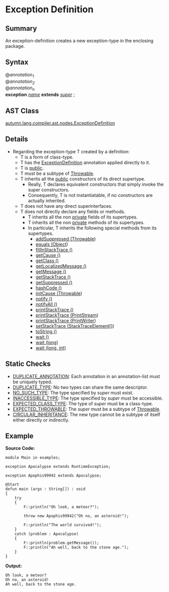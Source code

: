 # Exception Definition

## Summary

An exception-definition creates a new exception-type in the enclosing package.

## Syntax

<div class="syntax">
@<i>annotation<sub>1</sub></i><br>
@<i>annotation<sub>2</sub></i><br>
@<i>annotation<sub>n</sub></i><br>
<b>exception</b> <i><a href="Name.md">name</a></i> <b>extends</b> <i><a href="Type_Specifier.md">super</a></i> ;<br>
</div>

## AST Class

[autumn.lang.compiler.ast.nodes.ExceptionDefinition](https://www.mackenziehigh.com/autumn/javadoc/autumn/lang/compiler/ast/nodes/ExceptionDefinition.html)

## Details

+ Regarding the exception-type T created by a definition:
  + T is a form of class-type.
  + T has the [ExceptionDefinition](https://mackenzie-high.github.io/autumn/javadoc/autumn/lang/internals/annotations/ExceptionDefinition.html) annotation applied directly to it.
  + T is [public](https://docs.oracle.com/javase/7/docs/api/java/lang/reflect/Modifier.html#PUBLIC).
  + T must be a subtype of [Throwable](https://docs.oracle.com/javase/7/docs/api/java/lang/Throwable.html).
  + T inherits all the [public](https://docs.oracle.com/javase/7/docs/api/java/lang/reflect/Modifier.html#PUBLIC) constructors of its direct supertype.
    + Really, T declares equivalent constructors that simply invoke the super constructors.
    + Consequently, T is not instantiatable, if no constructors are actually inherited.
  + T does not have any direct superinterfaces.
  + T does not directly declare any fields or methods.
    + T inherits all the non [private](https://docs.oracle.com/javase/7/docs/api/java/lang/reflect/Modifier.html#PRIVATE) fields of its supertypes.
    + T inherits all the non [private](https://docs.oracle.com/javase/7/docs/api/java/lang/reflect/Modifier.html#PRIVATE) methods of its supertypes.
    + In particular, T inherits the following special methods from its supertypes.
      + <a href='https://docs.oracle.com/javase/7/docs/api/java/lang/Throwable.html#addSuppressed(java.lang.Throwable)'>addSuppressed ([Throwable](https://docs.oracle.com/javase/7/docs/api/java/lang/Throwable.html))</a>
      + <a href='https://docs.oracle.com/javase/7/docs/api/java/lang/Object.html#equals(java.lang.Object)'>equals ([Object](https://docs.oracle.com/javase/7/docs/api/java/lang/Object.html))</a>
      + <a href='https://docs.oracle.com/javase/7/docs/api/java/lang/Throwable.html#fillInStackTrace()'>fillInStackTrace ()</a>
      + <a href='https://docs.oracle.com/javase/7/docs/api/java/lang/Throwable.html#getCause()'>getCause ()</a>
      + <a href='https://docs.oracle.com/javase/7/docs/api/java/lang/Object.html#getClass()'>getClass ()</a>
      + <a href='https://docs.oracle.com/javase/7/docs/api/java/lang/Throwable.html#getLocalizedMessage()'>getLocalizedMessage ()</a>
      + <a href='https://docs.oracle.com/javase/7/docs/api/java/lang/Throwable.html#getMessage()'>getMessage ()</a>
      + <a href='https://docs.oracle.com/javase/7/docs/api/java/lang/Throwable.html#getStackTrace()'>getStackTrace ()</a>
      + <a href='https://docs.oracle.com/javase/7/docs/api/java/lang/Throwable.html#getSuppressed()'>getSuppressed ()</a>
      + <a href='https://docs.oracle.com/javase/7/docs/api/java/lang/Object.html#hashCode()'>hashCode ()</a>
      + <a href='https://docs.oracle.com/javase/7/docs/api/java/lang/Throwable.html#initCause(java.lang.Throwable)'>initCause ([Throwable](https://docs.oracle.com/javase/7/docs/api/java/lang/Throwable.html))</a>
      + <a href='https://docs.oracle.com/javase/7/docs/api/java/lang/Object.html#notify()'>notify ()</a>
      + <a href='https://docs.oracle.com/javase/7/docs/api/java/lang/Object.html#notifyAll()'>notifyAll ()</a>
      + <a href='https://docs.oracle.com/javase/7/docs/api/java/lang/Throwable.html#printStackTrace()'>printStackTrace ()</a>
      + <a href='https://docs.oracle.com/javase/7/docs/api/java/lang/Throwable.html#printStackTrace(java.io.PrintStream)'>printStackTrace ([PrintStream](https://docs.oracle.com/javase/7/docs/api/java/io/PrintStream.html))</a>
      + <a href='https://docs.oracle.com/javase/7/docs/api/java/lang/Throwable.html#printStackTrace(java.io.PrintWriter)'>printStackTrace ([PrintWriter](https://docs.oracle.com/javase/7/docs/api/java/io/PrintWriter.html))</a>
      + <a href='https://docs.oracle.com/javase/7/docs/api/java/lang/Throwable.html#setStackTrace([Ljava.lang.StackTraceElement;)'>setStackTrace ([StackTraceElement](https://docs.oracle.com/javase/7/docs/api/java/lang/StackTraceElement.html)[])</a>
      + <a href='https://docs.oracle.com/javase/7/docs/api/java/lang/Throwable.html#toString()'>toString ()</a>
      + <a href='https://docs.oracle.com/javase/7/docs/api/java/lang/Object.html#wait()'>wait ()</a>
      + <a href='https://docs.oracle.com/javase/7/docs/api/java/lang/Object.html#wait(long)'>wait (long)</a>
      + <a href='https://docs.oracle.com/javase/7/docs/api/java/lang/Object.html#wait(long, int)'>wait (long, int)</a>

## Static Checks

+ [DUPLICATE_ANNOTATION](https://www.mackenziehigh.com/autumn/javadoc/autumn/lang/compiler/errors/ErrorCode.html#DUPLICATE_ANNOTATION): Each annotation in an annotation-list must be uniquely typed.
+ [DUPLICATE_TYPE](https://www.mackenziehigh.com/autumn/javadoc/autumn/lang/compiler/errors/ErrorCode.html#DUPLICATE_TYPE): No two types can share the same descriptor.
+ [NO_SUCH_TYPE](https://www.mackenziehigh.com/autumn/javadoc/autumn/lang/compiler/errors/ErrorCode.html#NO_SUCH_TYPE): The type specified by <i>super</i> must exist.
+ [INACCESSIBLE_TYPE](https://www.mackenziehigh.com/autumn/javadoc/autumn/lang/compiler/errors/ErrorCode.html#INACCESSIBLE_TYPE): The type specified by <i>super</i> must be accessible.
+ [EXPECTED_CLASS_TYPE](https://www.mackenziehigh.com/autumn/javadoc/autumn/lang/compiler/errors/ErrorCode.html#EXPECTED_CLASS_TYPE): The type of <i>super</i> must be a class-type.
+ [EXPECTED_THROWABLE](https://www.mackenziehigh.com/autumn/javadoc/autumn/lang/compiler/errors/ErrorCode.html#EXPECTED_THROWABLE): The <i>super</i> must be a subtype of [Throwable](https://docs.oracle.com/javase/7/docs/api/java/lang/Throwable.html).
+ [CIRCULAR_INHERITANCE](https://www.mackenziehigh.com/autumn/javadoc/autumn/lang/compiler/errors/ErrorCode.html#CIRCULAR_INHERITANCE): The new type cannot be a subtype of itself either directly or indirectly.

## Example

**Source Code:**

```plain
module Main in examples;

exception Apocalypse extends RuntimeException;

exception Apophis99942 extends Apocalypse;

@Start
defun main (args : String[]) : void
{
    try
    {
        F::println("Oh look, a meteor?");

        throw new Apophis99942("Oh no, an asteroid!");

        F::println("The world survived!");
    }
    catch (problem : Apocalypse)
    {
        F::println(problem.getMessage());
        F::println("Ah well, back to the stone age.");
    }
}
```

**Output:**

```plain
Oh look, a meteor?
Oh no, an asteroid!
Ah well, back to the stone age.
```

